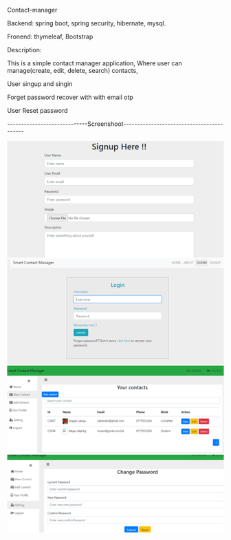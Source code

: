 Contact-manager

Backend: spring boot, spring security, hibernate, mysql.

Fronend: thymeleaf, Bootstrap

Description:

This is a simple contact manager application, Where user can manage(create, edit, delete, search) contacts,

User singup and singin

Forget password recover with with email otp

User Reset password

-----------------------------Screenshoot------------------------------------------   

<img src="screenshot/img.png"/>
<img src="screenshot/img2.png"/>
<img src="screenshot/img1.png"/>
<img src="screenshot/img3.png"/>



